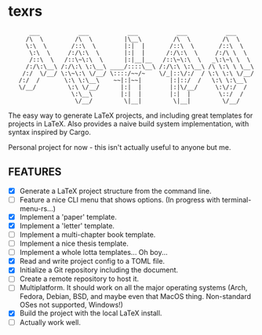 # texrs
```
      ___           ___           ___           ___           ___
     /\  \         /\  \         |\__\         /\  \         /\  \
     \:\  \       /::\  \        |:|  |       /::\  \       /::\  \
      \:\  \     /:/\:\  \       |:|  |      /:/\:\  \     /:/\ \  \
      /::\  \   /::\~\:\  \      |:|__|__   /::\~\:\  \   _\:\~\ \  \
     /:/\:\__\ /:/\:\ \:\__\ ____/::::\__\ /:/\:\ \:\__\ /\ \:\ \ \__\
    /:/  \/__/ \:\~\:\ \/__/ \::::/~~/~    \/_|::\/:/  / \:\ \:\ \/__/
   /:/  /       \:\ \:\__\    ~~|:|~~|        |:|::/  /   \:\ \:\__\
   \/__/         \:\ \/__/      |:|  |        |:|\/__/     \:\/:/  /
                  \:\__\        |:|  |        |:|  |        \::/  /
                   \/__/         \|__|         \|__|         \/__/
```
The easy way to generate LaTeX projects, and including great templates for projects in LaTeX. Also provides a naive build system implementation, with syntax inspired by
Cargo.

Personal project for now - this isn't actually useful to anyone but me.

## FEATURES

- [x] Generate a LaTeX project structure from the command line.
- [ ] Feature a nice CLI menu that shows options. (In progress with terminal-menu-rs...)
- [x] Implement a 'paper' template.
- [x] Implement a 'letter' template.
- [ ] Implement a multi-chapter book template.
- [ ] Implement a nice thesis template.
- [ ] Implement a whole lotta templates... Oh boy...
- [x] Read and write project config to a TOML file.
- [x] Initialize a Git repository including the document.
- [ ] Create a remote repository to host it.
- [ ] Multiplatform. It should work on all the major operating systems (Arch, Fedora, Debian, BSD, and maybe even that MacOS thing. Non-standard OSes not supported, Windows!)
- [x] Build the project with the local LaTeX install.
- [ ] Actually work well.

